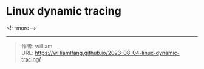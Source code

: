 # Linux dynamic tracing




&lt;!--more--&gt;



---

> 作者: william  
> URL: https://williamlfang.github.io/2023-08-04-linux-dynamic-tracing/  

